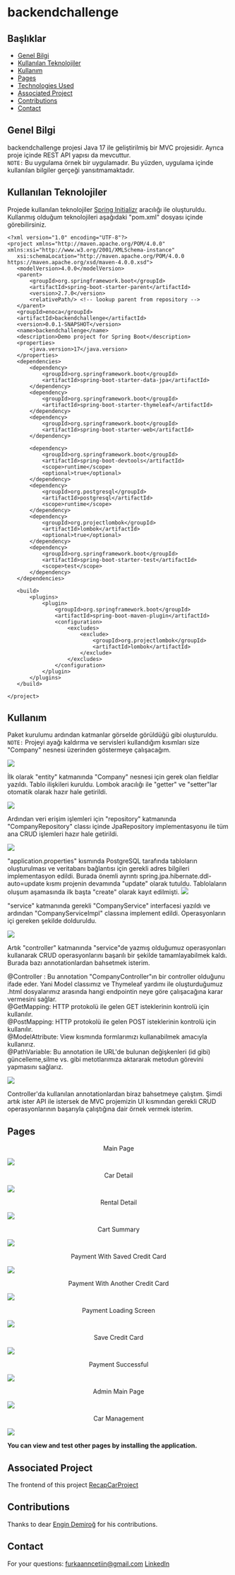 
# backendchallenge

## Başlıklar
* [Genel Bilgi](#genel-bilgi)
* [Kullanılan Teknolojiler](#kullanılan-teknolojiler)
* [Kullanım](#kullanım)
* [Pages](#pages)
* [Technologies Used](#technologies-used)
* [Associated Project](#associated-Project)
* [Contributions](#contributions)
* [Contact](#contact)

## Genel Bilgi
backendchallenge projesi Java 17 ile geliştirilmiş bir MVC projesidir. Ayrıca proje içinde REST API yapısı da mevcuttur.  
`NOTE:` Bu uygulama örnek bir uygulamadır. Bu yüzden, uygulama içinde kullanılan bilgiler gerçeği yansıtmamaktadır.

## Kullanılan Teknolojiler
Projede kullanılan teknolojiler [Spring Initializr](https://start.spring.io/) aracılığı ile oluşturuldu. Kullanmış olduğum teknolojileri aşağıdaki "pom.xml" dosyası içinde görebilirsiniz.  

 ```
<?xml version="1.0" encoding="UTF-8"?>
<project xmlns="http://maven.apache.org/POM/4.0.0" xmlns:xsi="http://www.w3.org/2001/XMLSchema-instance"
	xsi:schemaLocation="http://maven.apache.org/POM/4.0.0 https://maven.apache.org/xsd/maven-4.0.0.xsd">
	<modelVersion>4.0.0</modelVersion>
	<parent>
		<groupId>org.springframework.boot</groupId>
		<artifactId>spring-boot-starter-parent</artifactId>
		<version>2.7.0</version>
		<relativePath/> <!-- lookup parent from repository -->
	</parent>
	<groupId>enoca</groupId>
	<artifactId>backendchallenge</artifactId>
	<version>0.0.1-SNAPSHOT</version>
	<name>backendchallenge</name>
	<description>Demo project for Spring Boot</description>
	<properties>
		<java.version>17</java.version>
	</properties>
	<dependencies>
		<dependency>
			<groupId>org.springframework.boot</groupId>
			<artifactId>spring-boot-starter-data-jpa</artifactId>
		</dependency>
		<dependency>
			<groupId>org.springframework.boot</groupId>
			<artifactId>spring-boot-starter-thymeleaf</artifactId>
		</dependency>
		<dependency>
			<groupId>org.springframework.boot</groupId>
			<artifactId>spring-boot-starter-web</artifactId>
		</dependency>

		<dependency>
			<groupId>org.springframework.boot</groupId>
			<artifactId>spring-boot-devtools</artifactId>
			<scope>runtime</scope>
			<optional>true</optional>
		</dependency>
		<dependency>
			<groupId>org.postgresql</groupId>
			<artifactId>postgresql</artifactId>
			<scope>runtime</scope>
		</dependency>
		<dependency>
			<groupId>org.projectlombok</groupId>
			<artifactId>lombok</artifactId>
			<optional>true</optional>
		</dependency>
		<dependency>
			<groupId>org.springframework.boot</groupId>
			<artifactId>spring-boot-starter-test</artifactId>
			<scope>test</scope>
		</dependency>
	</dependencies>

	<build>
		<plugins>
			<plugin>
				<groupId>org.springframework.boot</groupId>
				<artifactId>spring-boot-maven-plugin</artifactId>
				<configuration>
					<excludes>
						<exclude>
							<groupId>org.projectlombok</groupId>
							<artifactId>lombok</artifactId>
						</exclude>
					</excludes>
				</configuration>
			</plugin>
		</plugins>
	</build>

</project>

 ```

## Kullanım
Paket kurulumu ardından katmanlar görselde görüldüğü gibi oluşturuldu.
`NOTE:` Projeyi ayağı kaldırma ve servisleri kullandığım kısımları size "Company" nesnesi üzerinden göstermeye çalışacağım.


<img src="https://i.hizliresim.com/9tgwoqk.PNG?width=1329&height=683">

İlk olarak "entity" katmanında "Company" nesnesi için gerek olan fieldlar yazıldı. Tablo ilişkileri kuruldu. Lombok aracılığı ile "getter" ve "setter"lar otomatik olarak hazır hale getirildi.

<img src="https://i.hizliresim.com/pc2ycu2.PNG?width=1329&height=683">

Ardından veri erişim işlemleri için "repository" katmanında "CompanyRepository" classı içinde JpaRepository implementasyonu ile tüm ana CRUD işlemleri hazır hale getirildi.

<img src="https://i.hizliresim.com/6o4iw77.PNG?width=1329&height=683">

"application.properties" kısmında PostgreSQL tarafında tabloların oluşturulması ve veritabanı bağlantısı için gerekli adres bilgileri implementasyon edildi. Burada önemli ayrıntı spring.jpa.hibernate.ddl-auto=update kısmı projenin devamında "update" olarak tutuldu. Tablolaların oluşum aşamasında ilk başta "create" olarak kayıt edilmişti.
<img src="https://i.hizliresim.com/age656l.PNG?width=1329&height=683">

"service" katmanında gerekli "CompanyService" interfacesi yazıldı ve ardından "CompanyServiceImpl" classına implement edildi. Operasyonların içi gereken şekilde dolduruldu.

<img src="https://i.hizliresim.com/nte6zge.PNG?width=1329&height=683">

Artık "controller" katmanında "service"de yazmış olduğumuz operasyonları kullanarak CRUD operasyonlarını başarılı bir şekilde tamamlayabilmek kaldı. Burada bazı annotationlardan bahsetmek isterim.

@Controller : Bu annotation "CompanyController"ın bir controller olduğunu ifade eder. Yani Model classımız ve Thymeleaf yardımı ile oluşturduğumuz .html dosyalarımız arasında hangi endpointin neye göre çalışacağına karar vermesini sağlar.  
@GetMapping: HTTP protokolü ile gelen GET isteklerinin kontrolü için kullanılır.  
@PostMapping: HTTP protokolü ile gelen POST isteklerinin kontrolü için kullanılır.   
@ModelAttribute: View kısmında formlarımızı kullanabilmek amacıyla kullanırız.  
@PathVariable: Bu annotation ile URL'de bulunan değişkenleri (id gibi) güncelleme,silme vs. gibi metotlarımıza aktararak metodun görevini yapmasını sağlarız.  

<img src="https://i.hizliresim.com/8jg97hu.PNG ?width=1329&height=683">

Controller'da kullanılan annotationlardan biraz bahsetmeye çalıştım. Şimdi artık ister API ile istersek de MVC projemizin UI kısmından gerekli CRUD operasyonlarının başarıyla çalıştığına dair örnek vermek isterim.


## Pages
<p align="center">Main Page</p>

<img src="https://media.discordapp.net/attachments/767148733380689920/966462502684741702/anasayfa.png?width=1329&height=683">
<p align="center">Car Detail</p>
<img src="https://media.discordapp.net/attachments/767148733380689920/966462515095687198/cardetail.png?width=1334&height=683">
<p align="center">Rental Detail</p>
<img src="https://media.discordapp.net/attachments/767148733380689920/966645968940449892/unknown.png?width=1329&height=683">
<p align="center">Cart Summary</p>
<img src="https://media.discordapp.net/attachments/767148733380689920/966462525971509318/cartsummary.png?width=1329&height=683">
<p align="center">Payment With Saved Credit Card</p>
<img src="https://media.discordapp.net/attachments/767148733380689920/966462534880231494/customercreditcard.png?width=1334&height=683">
<p align="center">Payment With Another Credit Card</p>
<img src="https://media.discordapp.net/attachments/767148733380689920/966462538969677844/othercreditcard.png?width=1333&height=683">
<p align="center">Payment Loading Screen</p>
<img src="https://media.discordapp.net/attachments/767148733380689920/966462545038802975/paymentlloading.png?width=1331&height=683">
<p align="center">Save Credit Card</p>
<img src="https://media.discordapp.net/attachments/767148733380689920/966462507021643876/asktosave.png?width=1334&height=683">
<p align="center">Payment Successful</p>
<img src="https://media.discordapp.net/attachments/767148733380689920/966462549598036028/paymentsuccesful.png?width=1329&height=683">
<p align="center">Admin Main Page</p>
<img src="https://media.discordapp.net/attachments/767148733380689920/966462492534521856/admin-mainpage.png?width=1333&height=683">
<p align="center">Car Management</p>
<img src="https://media.discordapp.net/attachments/767148733380689920/966462519151558706/car-management.png?width=1329&height=683">

**You can view and test other pages by installing the application.**


## Associated Project
The frontend of this project [RecapCarProject](https://github.com/furkaancetiin/RecapCarProject)
## Contributions

Thanks to dear  [Engin Demiroğ](https://github.com/engindemirog)  for his contributions.

## Contact
For your questions:
furkaanncetiin@gmail.com
[LinkedIn](https://www.linkedin.com/in/furkaancetiin/)

